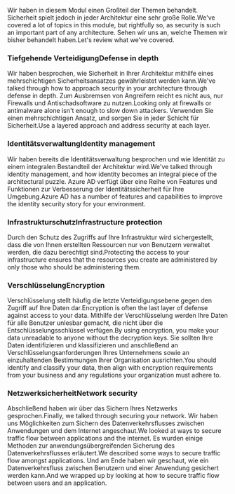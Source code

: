 <span data-ttu-id="58fc7-101">Wir haben in diesem Modul einen Großteil der Themen behandelt. Sicherheit spielt jedoch in jeder Architektur eine sehr große Rolle.</span><span class="sxs-lookup"><span data-stu-id="58fc7-101">We've covered a lot of topics in this module, but rightfully so, as security is such an important part of any architecture.</span></span> <span data-ttu-id="58fc7-102">Sehen wir uns an, welche Themen wir bisher behandelt haben.</span><span class="sxs-lookup"><span data-stu-id="58fc7-102">Let's review what we've covered.</span></span>

### <a name="defense-in-depth"></a><span data-ttu-id="58fc7-103">Tiefgehende Verteidigung</span><span class="sxs-lookup"><span data-stu-id="58fc7-103">Defense in depth</span></span>

<span data-ttu-id="58fc7-104">Wir haben besprochen, wie Sicherheit in Ihrer Architektur mithilfe eines mehrschichtigen Sicherheitsansatzes gewährleistet werden kann.</span><span class="sxs-lookup"><span data-stu-id="58fc7-104">We've talked through how to approach security in your architecture through defense in depth.</span></span> <span data-ttu-id="58fc7-105">Zum Ausbremsen von Angreifern reicht es nicht aus, nur Firewalls und Antischadsoftware zu nutzen.</span><span class="sxs-lookup"><span data-stu-id="58fc7-105">Looking only at firewalls or antimalware alone isn't enough to slow down attackers.</span></span> <span data-ttu-id="58fc7-106">Verwenden Sie einen mehrschichtigen Ansatz, und sorgen Sie in jeder Schicht für Sicherheit.</span><span class="sxs-lookup"><span data-stu-id="58fc7-106">Use a layered approach and address security at each layer.</span></span>

### <a name="identity-management"></a><span data-ttu-id="58fc7-107">Identitätsverwaltung</span><span class="sxs-lookup"><span data-stu-id="58fc7-107">Identity management</span></span>

<span data-ttu-id="58fc7-108">Wir haben bereits die Identitätsverwaltung besprochen und wie Identität zu einem integralen Bestandteil der Architektur wird.</span><span class="sxs-lookup"><span data-stu-id="58fc7-108">We've talked through identity management, and how identity becomes an integral piece of the architectural puzzle.</span></span> <span data-ttu-id="58fc7-109">Azure AD verfügt über eine Reihe von Features und Funktionen zur Verbesserung der Identitätssicherheit für Ihre Umgebung.</span><span class="sxs-lookup"><span data-stu-id="58fc7-109">Azure AD has a number of features and capabilities to improve the identity security story for your environment.</span></span>

### <a name="infrastructure-protection"></a><span data-ttu-id="58fc7-110">Infrastrukturschutz</span><span class="sxs-lookup"><span data-stu-id="58fc7-110">Infrastructure protection</span></span>

<span data-ttu-id="58fc7-111">Durch den Schutz des Zugriffs auf Ihre Infrastruktur wird sichergestellt, dass die von Ihnen erstellten Ressourcen nur von Benutzern verwaltet werden, die dazu berechtigt sind.</span><span class="sxs-lookup"><span data-stu-id="58fc7-111">Protecting the access to your infrastructure ensures that the resources you create are administered by only those who should be administering them.</span></span>

### <a name="encryption"></a><span data-ttu-id="58fc7-112">Verschlüsselung</span><span class="sxs-lookup"><span data-stu-id="58fc7-112">Encryption</span></span>

<span data-ttu-id="58fc7-113">Verschlüsselung stellt häufig die letzte Verteidigungsebene gegen den Zugriff auf Ihre Daten dar.</span><span class="sxs-lookup"><span data-stu-id="58fc7-113">Encryption is often the last layer of defense against access to your data.</span></span> <span data-ttu-id="58fc7-114">Mithilfe der Verschlüsselung werden Ihre Daten für alle Benutzer unlesbar gemacht, die nicht über die Entschlüsselungsschlüssel verfügen.</span><span class="sxs-lookup"><span data-stu-id="58fc7-114">By using encryption, you make your data unreadable to anyone without the decryption keys.</span></span> <span data-ttu-id="58fc7-115">Sie sollten Ihre Daten identifizieren und klassifizieren und anschließend an Verschlüsselungsanforderungen Ihres Unternehmens sowie an einzuhaltenden Bestimmungen Ihrer Organisation ausrichten.</span><span class="sxs-lookup"><span data-stu-id="58fc7-115">You should identify and classify your data, then align with encryption requirements from your business and any regulations your organization must adhere to.</span></span>

### <a name="network-security"></a><span data-ttu-id="58fc7-116">Netzwerksicherheit</span><span class="sxs-lookup"><span data-stu-id="58fc7-116">Network security</span></span>

<span data-ttu-id="58fc7-117">Abschließend haben wir über das Sichern Ihres Netzwerks gesprochen.</span><span class="sxs-lookup"><span data-stu-id="58fc7-117">Finally, we talked through securing your network.</span></span> <span data-ttu-id="58fc7-118">Wir haben uns Möglichkeiten zum Sichern des Datenverkehrsflusses zwischen Anwendungen und dem Internet angeschaut.</span><span class="sxs-lookup"><span data-stu-id="58fc7-118">We looked at ways to secure traffic flow between applications and the internet.</span></span> <span data-ttu-id="58fc7-119">Es wurden einige Methoden zur anwendungsübergreifenden Sicherung des Datenverkehrsflusses erläutert.</span><span class="sxs-lookup"><span data-stu-id="58fc7-119">We described some ways to secure traffic flow amongst applications.</span></span> <span data-ttu-id="58fc7-120">Und am Ende haben wir geschaut, wie ein Datenverkehrsfluss zwischen Benutzern und einer Anwendung gesichert werden kann.</span><span class="sxs-lookup"><span data-stu-id="58fc7-120">And we wrapped up by looking at how to secure traffic flow between users and an application.</span></span>
